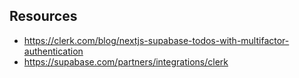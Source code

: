 ## Resources

- https://clerk.com/blog/nextjs-supabase-todos-with-multifactor-authentication
- https://supabase.com/partners/integrations/clerk
